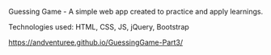 Guessing Game - A simple web app created to practice and apply learnings. 

Technologies used: 
HTML, CSS, JS, jQuery, Bootstrap

https://andventuree.github.io/GuessingGame-Part3/
